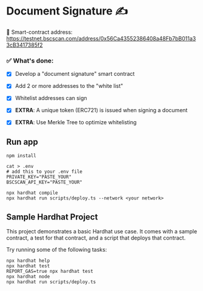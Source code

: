 # Document Signature ✍️
🤖 Smart-contract address: https://testnet.bscscan.com/address/0x56Ca43552386408a48Fb7bB011a33cB3417385f2

### ✅ __What's done__:
- [x] Develop a "document signature" smart contract
- [x] Add 2 or more addresses to the "white list" 
- [x] Whitelist addresses can sign 

- [x] __EXTRA__: A unique token (ERC721) is issued when signing a document 
- [x] __EXTRA__: Use Merkle Tree to optimize whitelisting

## Run app
```shell
npm install

cat > .env
# add this to your .env file
PRIVATE_KEY="PASTE_YOUR"
BSCSCAN_API_KEY="PASTE_YOUR"

npx hardhat compile
npx hardhat run scripts/deploy.ts --network <your network>
```

## Sample Hardhat Project

This project demonstrates a basic Hardhat use case. It comes with a sample contract, a test for that contract, and a script that deploys that contract.

Try running some of the following tasks:

```shell
npx hardhat help
npx hardhat test
REPORT_GAS=true npx hardhat test
npx hardhat node
npx hardhat run scripts/deploy.ts
```
